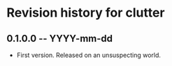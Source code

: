 # Revision history for clutter

## 0.1.0.0 -- YYYY-mm-dd

* First version. Released on an unsuspecting world.
